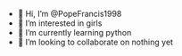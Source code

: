 - 👋 Hi, I’m @PopeFrancis1998
- 👀 I’m interested in girls
- 🌱 I’m currently learning python
- 💞️ I’m looking to collaborate on nothing yet

<!---
PopeFrancis1998/PopeFrancis1998 is a ✨ special ✨ repository because its `README.md` (this file) appears on your GitHub profile.
You can click the Preview link to take a look at your changes.
--->
